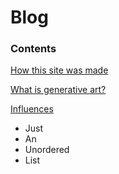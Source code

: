 # Blog

### Contents

[How this site was made](/blog/how-this-site-was-made)

[What is generative art?](/blog/what-is-generative-art)

[Influences](/blog/influences)

- Just
- An
- Unordered
- List



